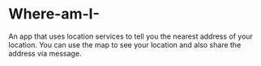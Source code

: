 # Where-am-I-
An app that uses location services to tell you the nearest address of your location. 
You can use the map to see your location and also share the address via message.
